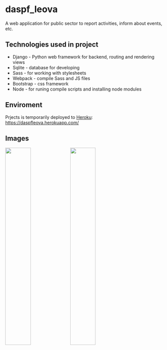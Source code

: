# daspf_leova

A web application for public sector to report activities, inform about events, etc.

## Technologies used in project

* Django - Python web framework for backend, routing and rendering views
* Sqlite - database for developing
* Sass - for working with stylesheets
* Webpack - compile Sass and JS files
* Bootstrap - css framework
* Node - for runing compile scripts and installing node modules

## Enviroment

Prjects is temporarily deployed to [Heroku](https://www.heroku.com/): https://daspfleova.herokuapp.com/

## Images

<img src="https://i.imgur.com/naRKJit.png" width="40%">
<img src="https://i.imgur.com/gCdRflT.png" width="40%">


